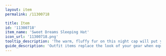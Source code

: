 ```yaml
---
layout: item
permalink: /11300718

title: Item
id: '11300718'
item_name: 'Sweet Dreams Sleeping Hat'
icon_url: '11300718.png'
tooltip_description: 'The warm, fluffy fur on this night cap will put you right to sleep.'
guide_description: 'Outfit items replace the look of your gear when equipped.'
---
```

